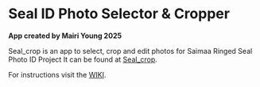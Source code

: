 # Seal ID Photo Selector & Cropper

**App created by Mairi Young 2025**


Seal_crop is an app to select, crop and edit photos for Saimaa Ringed Seal Photo ID Project
It can be found at [Seal_crop](https://sealcrop.streamlit.app/).


For instructions visit the [WIKI](https://github.com/mnyoung96/seal_crop/wiki).
